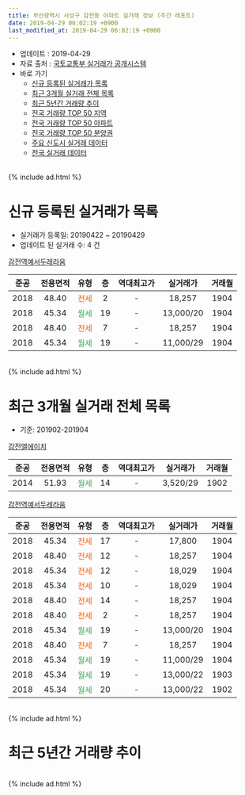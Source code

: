 ```yaml
---
title: 부산광역시 사상구 감전동 아파트 실거래 정보 (주간 레포트)
date: 2019-04-29 06:02:19 +0900
last_modified_at: 2019-04-29 06:02:19 +0900
---
```


* 업데이트 : 2019-04-29
* 자료 출처 : [국토교통부 실거래가 공개시스템](http://rt.molit.go.kr)
* 바로 가기
    * [신규 등록된 실거래가 목록](#신규-등록된-실거래가-목록)
    * [최근 3개월 실거래 전체 목록](#최근-3개월-실거래-전체-목록)
    * [최근 5년간 거래량 추이](#최근-5년간-거래량-추이)
    * [전국 거래량 TOP 50 지역](https://inasie.github.io/apt-trade-info/최근-3개월-전국에서-가장-거래가-많이-발생한-지역)
    * [전국 거래량 TOP 50 아파트](https://inasie.github.io/apt-trade-info/최근-3개월-전국에서-가장-거래가-많이-발생한-아파트)
    * [전국 거래량 TOP 50 분양권](https://inasie.github.io/apt-trade-info/최근-3개월-전국에서-가장-거래가-많이-발생한-분양권)
    * [주요 신도시 실거래 데이터](https://inasie.github.io/apt-trade-info/주요-신도시)
    * [전국 실거래 데이터](https://inasie.github.io/apt-trade-info/전국)
<br>
{% include ad.html %}
<br>

# 신규 등록된 실거래가 목록
* 실거래가 등록일: 20190422 ~ 20190429
* 업데이트 된 실거래 수: 4 건


[감전역예서두레라움](https://search.naver.com/search.naver?query=%EB%B6%80%EC%82%B0%EA%B4%91%EC%97%AD%EC%8B%9C+%EC%82%AC%EC%83%81%EA%B5%AC+%EA%B0%90%EC%A0%84%EB%8F%99+%EA%B0%90%EC%A0%84%EC%97%AD%EC%98%88%EC%84%9C%EB%91%90%EB%A0%88%EB%9D%BC%EC%9B%80)

|준공|전용면적|유형|층|역대최고가|실거래가|거래월|
|:---:|:---:|:---:|:---:|:---:|:---:|:---:|
|2018|48.40|<span style="color:#ff5a00">전세</span>|2|<span style="color:#444444">-</span>|18,257|1904|
|2018|45.34|<span style="color:#34a853">월세</span>|19|<span style="color:#444444">-</span>|13,000/20|1904|
|2018|48.40|<span style="color:#ff5a00">전세</span>|7|<span style="color:#444444">-</span>|18,257|1904|
|2018|45.34|<span style="color:#34a853">월세</span>|19|<span style="color:#444444">-</span>|11,000/29|1904|


<br>
{% include ad.html %}
<br>

# 최근 3개월 실거래 전체 목록
* 기준: 201902-201904


[감전엘에이치](https://search.naver.com/search.naver?query=%EB%B6%80%EC%82%B0%EA%B4%91%EC%97%AD%EC%8B%9C+%EC%82%AC%EC%83%81%EA%B5%AC+%EA%B0%90%EC%A0%84%EB%8F%99+%EA%B0%90%EC%A0%84%EC%97%98%EC%97%90%EC%9D%B4%EC%B9%98)

|준공|전용면적|유형|층|역대최고가|실거래가|거래월|
|:---:|:---:|:---:|:---:|:---:|:---:|:---:|
|2014|51.93|<span style="color:#34a853">월세</span>|14|<span style="color:#444444">-</span>|3,520/29|1902|

[감전역예서두레라움](https://search.naver.com/search.naver?query=%EB%B6%80%EC%82%B0%EA%B4%91%EC%97%AD%EC%8B%9C+%EC%82%AC%EC%83%81%EA%B5%AC+%EA%B0%90%EC%A0%84%EB%8F%99+%EA%B0%90%EC%A0%84%EC%97%AD%EC%98%88%EC%84%9C%EB%91%90%EB%A0%88%EB%9D%BC%EC%9B%80)

|준공|전용면적|유형|층|역대최고가|실거래가|거래월|
|:---:|:---:|:---:|:---:|:---:|:---:|:---:|
|2018|45.34|<span style="color:#ff5a00">전세</span>|17|<span style="color:#444444">-</span>|17,800|1904|
|2018|48.40|<span style="color:#ff5a00">전세</span>|12|<span style="color:#444444">-</span>|18,257|1904|
|2018|45.34|<span style="color:#ff5a00">전세</span>|12|<span style="color:#444444">-</span>|18,029|1904|
|2018|45.34|<span style="color:#ff5a00">전세</span>|10|<span style="color:#444444">-</span>|18,029|1904|
|2018|48.40|<span style="color:#ff5a00">전세</span>|14|<span style="color:#444444">-</span>|18,257|1904|
|2018|48.40|<span style="color:#ff5a00">전세</span>|2|<span style="color:#444444">-</span>|18,257|1904|
|2018|45.34|<span style="color:#34a853">월세</span>|19|<span style="color:#444444">-</span>|13,000/20|1904|
|2018|48.40|<span style="color:#ff5a00">전세</span>|7|<span style="color:#444444">-</span>|18,257|1904|
|2018|45.34|<span style="color:#34a853">월세</span>|19|<span style="color:#444444">-</span>|11,000/29|1904|
|2018|45.34|<span style="color:#34a853">월세</span>|19|<span style="color:#444444">-</span>|13,000/22|1903|
|2018|45.34|<span style="color:#34a853">월세</span>|20|<span style="color:#444444">-</span>|13,000/22|1902|


<br>
{% include ad.html %}
<br>

# 최근 5년간 거래량 추이


<div style="width:100%;">
    <canvas id="deal_progress" height="200"></canvas>
</div>

<script>
new Chart(document.getElementById("deal_progress"), {
    type: 'line',
    data: {
        labels: ['201404','201405','201406','201407','201408','201409','201410','201411','201412','201501','201502','201503','201504','201505','201506','201507','201508','201509','201510','201511','201512','201601','201602','201603','201604','201605','201606','201607','201608','201609','201610','201611','201612','201701','201702','201703','201704','201705','201706','201707','201708','201709','201710','201711','201712','201801','201802','201803','201804','201805','201806','201807','201808','201809','201810','201811','201812','201901','201902','201903','201904'],
        datasets: [{
            label: '매매',
            pointRadius: 1,
            data: [1, 0, 0, 0, 0, 1, 0, 0, 2, 0, 0, 0, 0, 0, 0, 0, 0, 0, 0, 1, 0, 0, 1, 0, 1, 0, 0, 0, 0, 0, 0, 0, 0, 1, 0, 0, 0, 2, 0, 0, 0, 0, 0, 0, 1, 0, 0, 0, 0, 0, 0, 0, 0, 1, 2, 0, 0, 1, 0, 0, 0],
            borderColor: "rgba(255, 201, 14, 1)",
            backgroundColor: "rgba(255, 201, 14, 0.5)",
            fill: false,
            lineTension: 0
        },{
            label: '전월세',
            pointRadius: 1,
            data: [1, 0, 11, 5, 0, 1, 1, 34, 63, 2, 5, 1, 0, 1, 3, 0, 2, 1, 1, 0, 1, 2, 1, 0, 1, 0, 0, 2, 1, 2, 0, 1, 68, 6, 0, 2, 0, 0, 2, 1, 0, 0, 1, 9, 3, 0, 6, 1, 0, 1, 0, 0, 6, 29, 34, 16, 51, 13, 2, 1, 9],
            borderColor: "rgba(0, 141, 185, 1)",
            backgroundColor: "rgba(0, 141, 185, 0.5)",
            fill: false,
            lineTension: 0
        }
        ]
    },
    options: {
        responsive: true,
        title: {
            display: false
        },
        tooltips: {
            mode: 'index',
            intersect: false
        },
        hover: {
            mode: 'nearest',
            intersect: true
        },
        scales: {
            xAxes: [{
                display: true,
                scaleLabel: {
                    display: true,
                    labelString: '년/월'
                }
            }],
            yAxes: [{
                display: true,
                ticks: {
                    suggestedMin: 0,
                },
                scaleLabel: {
                    display: true,
                    labelString: '실거래 수'
                }
            }]
        }
    }
});

</script>


<br>
{% include ad.html %}
<br>

